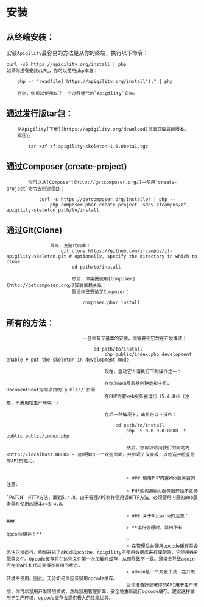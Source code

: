 # 安装
## 从终端安装：
安装`Apigility`最容易的方法是从你的终端，执行以下命令：

    curl -sS https://apigility.org/install | php
	如果你没有安装cURL，你可以使用php本身：

	    php -r "readfile('https://apigility.org/install');" | php

		否则，你可以使用以下一个过程替代的`Apigility`安装。

## 通过发行版tar包：
		从Apigility[下载](https://apigility.org/download)页面获取最新版本。
		解压它：

		    tar xzf zf-apigility-skeleton-1.0.0beta1.tgz

## 通过Composer (create-project)
			你可以从[Composer](http://getcomposer.org/)中使用`create-project`命令去创建项目：

			    curl -s https://getcomposer.org/installer | php --
				    php composer.phar create-project -sdev zfcampus/zf-apigility-skeleton path/to/install

## 通过Git(Clone)
					首先，克隆代码库：
					    git clone https://github.com/zfcampus/zf-apigility-skeleton.git # optionally, specify the directory in which to clone
						    cd path/to/install

							然后，你需要使用[Composer](http://getcomposer.org/)安装依赖关系：
							假设你已安装了Composer：

							    composer.phar install

## 所有的方法：
								一旦你有了基本的安装，你需要把它放在开发模式：

								    cd path/to/install
									    php public/index.php development enable # put the skeleton in development mode

										现在，启动它！请执行下列操作之一：

										在你的web服务器创建虚拟主机，DocumentRoot指向项目的`public/`目录
										在PHP内置web服务器运行（5.4.8+）（注意，不要用在生产环境！）

										在后一种情况下，请执行以下操作：

										    cd path/to/install
											    php -S 0.0.0.0:8888 -t public public/index.php

												然后，您可以访问我们的网站为<http://localhost:8888> - 这将弹出一个欢迎页面，并参观了仪表板，以创造并检查您的API的能力。


												> ### 使用PHP内置Web服务器的注意:
												> PHP的内置Web服务器开始不支持`PATCH` HTTP方法，直到5.4.8。由于管理API制作使用该HTTP方法，必须使用内置的Web服务器时使用的版本>=5.4.8。

												> ### 关于Opcache的注意： ###
												> **运行管理时，禁用所有opcode缓存！**
												>
												> 在管理后台使用opcode缓存将会无法正常运行，例如开启了APC或Opcache。Apigility不使用数据库来存储配置，它使用PHP配置文件。Opcode缓存将在这些文件第一次加载时缓存，从而导致不一致。通常会导致admin所在的API和代码变得不可用的状态。
												> admin是一个开发工具，在开发环境中使用。因此，无论如何你应该禁用opcode缓存。
												当你准备好部署你的API用于生产环境，你可以禁用开发环境模式，然后禁用管理界面，安全地重新运行opcode缓存。建议这样做用于生产环境，opcode缓存会提供极大的性能优势。
